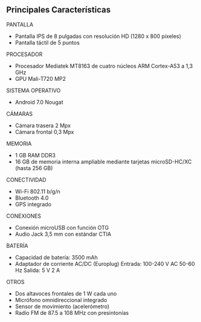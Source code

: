 ## Principales Características

PANTALLA
* Pantalla IPS de 8 pulgadas con resolución HD (1280 x 800 píxeles)
* Pantalla táctil de 5 puntos

PROCESADOR
* Procesador Mediatek MT8163 de cuatro núcleos ARM Cortex-A53 a 1,3 GHz
* GPU Mali-T720 MP2

SISTEMA OPERATIVO
* Android 7.0 Nougat

CÁMARAS
* Cámara trasera 2 Mpx
* Cámara frontal 0,3 Mpx

MEMORIA
* 1 GB RAM DDR3
* 16 GB de memoria interna ampliable mediante tarjetas microSD-HC/XC (hasta 256 GB)

CONECTIVIDAD
* Wi-Fi 802.11 b/g/n
* Bluetooth 4.0
* GPS integrado

CONEXIONES
* Conexión microUSB con función OTG
* Audio Jack 3,5 mm con estándar CTIA

BATERÍA
* Capacidad de batería: 3500 mAh
* Adaptador de corriente AC/DC (Europlug) Entrada: 100-240 V AC 50-60 Hz Salida: 5 V 2 A

OTROS
* Dos altavoces frontales de 1 W cada uno
* Micrófono omnidireccional integrado
* Sensor de movimiento (acelerómetro)
* Radio FM de 87.5 a 108 MHz con presintonías

